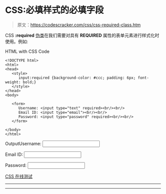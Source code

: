 # CSS:必填样式的必填字段

> 原文：<https://codescracker.com/css/css-required-class.htm>

CSS **:required** [伪类](/css/css-pseudo-classes.htm)在我们需要对具有 **REQUIRED** 属性的表单元素进行样式化时使用。例如:

HTML with CSS Code

```
<!DOCTYPE html>
<html>
<head>
   <style>
      input:required {background-color: #ccc; padding: 6px; font-weight: bold;}
   </style>
</head>
<body>

   <form>
      Username: <input type="text" required><br/><br/>
      Email ID: <input type="email"><br/><br/>
      Password: <input type="password" required><br/><br/>
   </form>

</body>
</html>
```

OutputUsername: <input type="text" required="">

Email ID: <input type="email">

Password: <input type="password" required="">

[CSS 在线测试](/exam/showtest.php?subid=5)

* * *

* * *